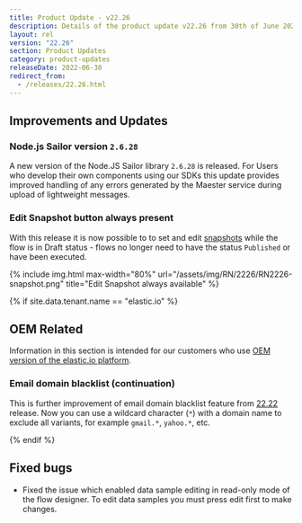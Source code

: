 ```yaml
---
title: Product Update - v22.26
description: Details of the product update v22.26 from 30th of June 2022.
layout: rel
version: "22.26"
section: Product Updates
category: product-updates
releaseDate: 2022-06-30
redirect_from:
  - /releases/22.26.html
---
```


## Improvements and Updates

### Node.js Sailor version `2.6.28`

A new version of the Node.JS Sailor library `2.6.28` is released. For Users who
develop their own components using our SDKs this update provides improved handling
of any errors generated by the Maester service during upload of lightweight messages.

### Edit Snapshot button always present

With this release it is now possible to to set and edit [snapshots](/developers/snapshot-overview)
while the flow is in Draft status - flows no longer need to have the status
`Published` or have been executed.

{% include img.html max-width="80%" url="/assets/img/RN/2226/RN2226-snapshot.png" title="Edit Snapshot always available" %}


{% if site.data.tenant.name == "elastic.io" %}

## OEM Related

Information in this section is intended for our customers who use
[OEM version of the elastic.io platform](https://www.elastic.io/saas-embedded-integration/).

### Email domain blacklist (continuation)

This is further improvement of email domain blacklist feature from [22.22](/releases/22/22#email-domain-blacklist)
release. Now you can use a wildcard character (`*`) with a domain name to exclude
all variants, for example `gmail.*`, `yahoo.*`, etc.


{% endif %}

## Fixed bugs

*   Fixed the issue which enabled data sample editing in read-only mode of the flow designer. To edit data samples you must press edit first to make changes.
